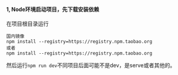 #### 1, Node环境启动项目，先下载安装依赖

在项目根目录运行

```shell
国内镜像
npm install --registry=https://registry.npm.taobao.org
或者
npm install --registry=https://registry.npm.taobao.org
```

然后运行```npm run dev```不同项目后面可能不是dev，是serve或者其他的。